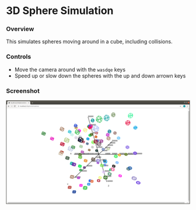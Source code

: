 
# 3D Sphere Simulation

### Overview

This simulates spheres moving around in a cube, including collisions.

### Controls

 * Move the camera around with the ```wasdqe``` keys
 * Speed up or slow down the spheres with the up and down arrown keys

### Screenshot

![alt text](https://raw.githubusercontent.com/jackdawkins11/3D-Sphere-Simulation/master/screenshot.png)
